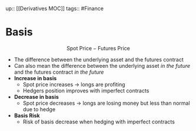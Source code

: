 up:: [[Derivatives MOC]]
tags:: #Finance 
# Basis
$$\text{Spot Price} - \text{Futures Price}$$
- The difference between the underlying asset and the futures contract
- Can also mean the difference between the underlying asset *in the future* and the futures contract *in the future*
- **Increase in basis**
	- Spot price increases -> longs are profiting
	- Hedgers position improves with imperfect contracts
- **Decrease in basis**
	- Spot price decreases -> longs are losing money but less than normal due to hedge
- **Basis Risk**
	- Risk of basis decrease when hedging with imperfect contracts